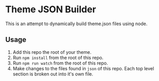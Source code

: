 # Theme JSON Builder

This is an attempt to dynamically build theme.json files using node.

## Usage

1. Add this repo the root of your theme.
2. Run `npm install` from the root of this repo.
3. Run `npm run watch` from the root of this repo.
4. Make changes to the files found in `json` of this repo. Each top level section is broken out into it's own file.
